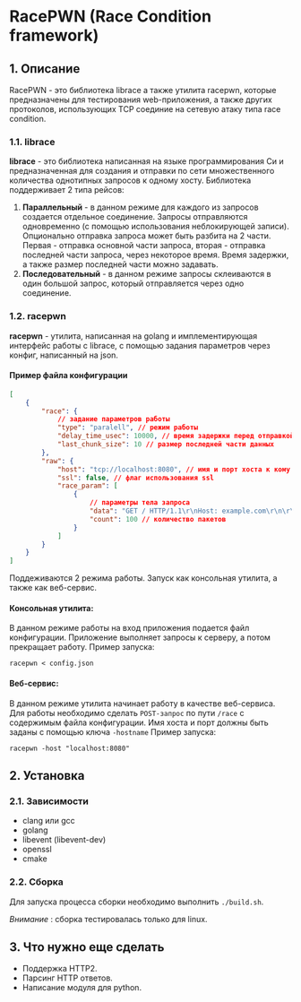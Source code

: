 # RacePWN (Race Condition framework)

## 1. Описание

RacePWN - это библиотека librace а также утилита racepwn, которые предназначены для тестирования web-приложения, а также других протоколов, использующих TCP соединие на сетевую атаку типа race condition.

### 1.1. librace

**librace** - это библиотека написанная на языке программирования Си и предназначенная для создания и отправки по сети множественного количества однотипных запросов к одному хосту. Библиотека поддерживает 2 типа рейсов:

1. **Параллельный** - в данном режиме для каждого из запросов создается отдельное соединение. Запросы отправляются одновременно (с помощью использования неблокирующей записи). Опционально отправка запроса может быть разбита на 2 части. Первая - отправка основной части запроса, вторая - отправка последней части запроса, через некоторое время. Время задержки, а также размер последней части можно задавать.
2. **Последовательный** - в данном режиме запросы склеиваются в один большой запрос, который отправляется через одно соединение.

### 1.2. racepwn

**racepwn** - утилита, написанная на golang и имплементирующая интерфейс работы с librace, с помощью задания параметров через конфиг, написанный на json.

#### Пример файла конфигурации

```json
[
    {
        "race": {
            // задание параметров работы
            "type": "paralell", // режим работы
            "delay_time_usec": 10000, // время задержки перед отправкой последней части данных
            "last_chunk_size": 10 // размер последней части данных
        },
        "raw": {
            "host": "tcp://localhost:8080", // имя и порт хоста к кому соединяемся
            "ssl": false, // флаг использования ssl
            "race_param": [
                {
                    // параметры тела запроса
                    "data": "GET / HTTP/1.1\r\nHost: example.com\r\n\r\n", // данные запроса
                    "count": 100 // количество пакетов
                }
            ]
        }
    }
]
```

Поддеживаются 2 режима работы. Запуск как консольная утилита, а также как веб-сервис.

#### **Консольная утилита:**

В данном режиме работы на вход приложения подается файл конфигурации. Приложение выполняет запросы к серверу, а потом прекращает работу.
Пример запуска:

```
racepwn < config.json
```

#### **Веб-сервис**:

В данном режиме утилита начинает работу в качестве веб-сервиса. Для работы необходимо сделать `POST-запрос` по пути `/race` с содержимым файла конфигурации.
Имя хоста и порт должны быть заданы с помощью ключа `-hostname`
Пример запуска:

```
racepwn -host "localhost:8080"
```

## 2. Установка

### 2.1. Зависимости

-   clang или gcc
-   golang
-   libevent (libevent-dev)
-   openssl
-   cmake

### 2.2. Cборка

Для запуска процесса сборки необходимо выполнить `./build.sh`.

_Внимание_ : сборка тестировалась только для linux.

## 3. Что нужно еще сделать

-   Поддержка HTTP2.
-   Парсинг HTTP ответов.
-   Написание модуля для python.
